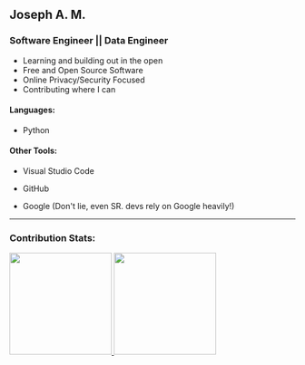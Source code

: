 ## Joseph A. M. 
### Software Engineer || Data Engineer

* Learning and building out in the open
* Free and Open Source Software
* Online Privacy/Security Focused
* Contributing where I can




#### Languages: 

- Python


<!-- #### Learning: -->
<!-- - C

- MySQL

- Shell Scripting

- Data Engineering -->



#### Other Tools:


- Visual Studio Code

- GitHub

- Google (Don't lie, even SR. devs rely on Google heavily!)


<hr>

### Contribution Stats:

<p align-items="center">
<a href="https://github.com/josamontiel">
  <img height="180em" src="https://github-readme-stats-eight-theta.vercel.app/api?username=josamontiel&show_icons=true&theme=dracula&include_all_commits=true&count_private=true"/>
  <img height="180em" src="https://github-readme-stats-eight-theta.vercel.app/api/top-langs/?username=josamontiel&layout=compact&langs_count=8&theme=dracula"/>
</a>
</p>
